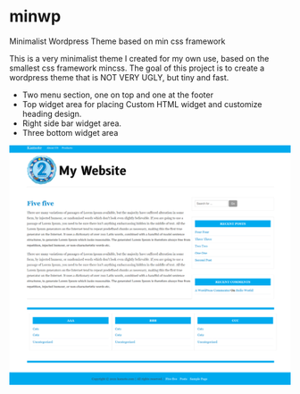 # minwp
Minimalist Wordpress Theme based on min css framework

This is a very minimalist theme I created for my own use, based on the smallest css framework mincss.  The goal of this project is to create a wordpress theme that is NOT VERY UGLY, but tiny and fast.

<ul>
  <li>Two menu section, one on top and one at the footer</li>
  <li>Top widget area for placing Custom HTML widget and customize heading design.</li>
  <li>Right side bar widget area.</li>
  <li>Three bottom widget area</li>
</ul>

<img src="https://raw.githubusercontent.com/kuyajon/minwp/main/sample.png"/>

